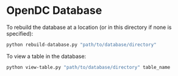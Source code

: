 # OpenDC Database

To rebuild the database at a location (or in this directory if none is specified):

```bash
python rebuild-database.py "path/to/database/directory"
```

To view a table in the database:

```bash
python view-table.py "path/to/database/directory" table_name
```
